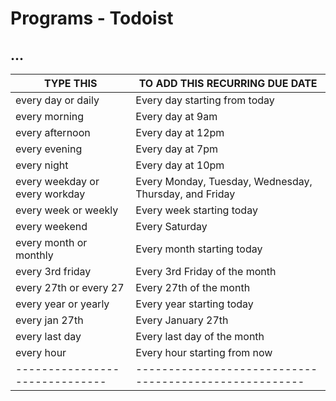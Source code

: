 # Programs - Todoist

## ...

| TYPE THIS                      | TO ADD THIS RECURRING DUE DATE                         |
| ------------------------------ | ------------------------------------------------------ |
| every day or daily             | Every day starting from today                          |
| every morning                  | Every day at 9am                                       |
| every afternoon                | Every day at 12pm                                      |
| every evening                  | Every day at 7pm                                       |
| every night                    | Every day at 10pm                                      |
| every weekday or every workday | Every Monday, Tuesday, Wednesday, Thursday, and Friday |
| every week or weekly           | Every week starting today                              |
| every weekend                  | Every Saturday                                         |
| every month or monthly         | Every month starting today                             |
| every 3rd friday               | Every 3rd Friday of the month                          |
| every 27th or every 27         | Every 27th of the month                                |
| every year or yearly           | Every year starting today                              |
| every jan 27th                 | Every January 27th                                     |
| every last day                 | Every last day of the month                            |
| every hour                     | Every hour starting from now                           |
| ------------------------------ | ------------------------------------------------------ |
